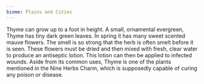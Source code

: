 ```yaml
---
biome: Plains and Cities
---
```

Thyme can grow up to a foot in height. A small, ornamental evergreen, Thyme has tiny dark green leaves. In spring it has many sweet scented mauve flowers. The smell is so strong that the herb is often smelt before it is seen. These flowers must be dried and then mixed with fresh, clear water to produce an antiseptic lotion. This lotion can then be applied to infected wounds. Aside from its common uses, Thyme is one of the plants mentioned in the Nine Herbs Charm, which is supposedly capable of curing any poison or disease. 

